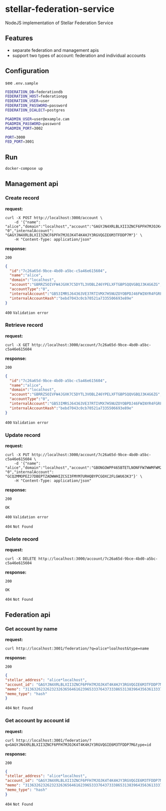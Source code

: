 # stellar-federation-service

NodeJS implementation of Stellar Federation Service

## Features

- separate federation and management apis
- support two types of account: federation and individual accounts

## Configuration

see `.env.sample`

```bash
FEDERATION_DB=federationdb
FEDERATION_HOST=federationpg
FEDERATION_USER=user
FEDERATION_PASSWORD=password
FEDERATION_DIALECT=postgres

PGADMIN_USER=user@example.cam
PGADMIN_PASSWORD=password
PGADMIN_PORT=3002

PORT=3000
FED_PORT=3001
```

## Run

```bash
docker-compose up
```

## Management api

### Create record

__request:__

```shell
curl -X POST http://localhost:3000/account \
    -d '{"name": "alice","domain":"localhost","account":"GAGYJN4XRLBLXII3ZNCF6PFH7MJOJK4T4K4HJY3RGVQGIE6M3TFDDP7M","AccountType": "0","internalAccount": "GAGYJN4XRLBLXII3ZNCF6PFH7MJOJK4T4K4HJY3RGVQGIE6M3TFDDP7M"}' \
    -H "Content-Type: application/json"
```

__response:__

`200`

```json
{
  "id":"7c26a65d-9bce-4bd0-a5bc-c5a46e615604",
  "name":"alice",
  "domain":"localhost",
  "account":"GBRRZ5OIVFW4JGXK7C5DYTL3VOBLZ46YPELXFTGBPSQQVGBQJ3K4G6ZG",
  "accountType":"0",
  "internalAccount":"GB53IMRSJ64363VE37RTIVMX7H5NUZOYOBPDJ46FWINYR4FGRF6XADLX",
  "internalAccountHash":"bebd7043c0cb70521a7335506693e89e"
}
```

`400` `Validation error`

### Retrieve record

__request:__

```shell
curl -X GET http://localhost:3000/account/7c26a65d-9bce-4bd0-a5bc-c5a46e615604
```

__response:__

`200`

```json
{
  "id":"7c26a65d-9bce-4bd0-a5bc-c5a46e615604",
  "name":"alice",
  "domain":"localhost",
  "account":"GBRRZ5OIVFW4JGXK7C5DYTL3VOBLZ46YPELXFTGBPSQQVGBQJ3K4G6ZG",
  "accountType":"0",
  "internalAccount":"GB53IMRSJ64363VE37RTIVMX7H5NUZOYOBPDJ46FWINYR4FGRF6XADLX",
  "internalAccountHash":"bebd7043c0cb70521a7335506693e89e"
}
```

`400` `Validation error`

### Update record

__request:__

```shell
curl -X PUT http://localhost:3000/account/7c26a65d-9bce-4bd0-a5bc-c5a46e615604 \
    -d '{"name": "alice","domain":"localhost","account":"GBONGOWPP465BTETLNONFFW7WWMFWM2BPKVZCONNG423MWHM7Z7C5HA5","AccountType": "0","internalAccount": "GCQ2MMOPEZJ7DBEPTZADWWHIZCSI3FMYM7URHQBYPCGOXC2FLGWU63K3"}' \
    -H "Content-Type: application/json"
```

__response:__

`200`

```text
OK
```

`400` `Validation error`

`404` `Not Found`

### Delete record

__request:__

```shell
curl -X DELETE http://localhost:3000/account/7c26a65d-9bce-4bd0-a5bc-c5a46e615604
```

__response:__

`200`

```text
OK
```

`404` `Not Found`

## Federation api

### Get account by name

__request:__

```shell
curl http://localhost:3001/federation/?q=alice*loalhost&type=name
```

__response:__

`200`

```json
{
"stellar_address": "alice*localhost",
"account_id": "GAGYJN4XRLBLXII3ZNCF6PFH7MJOJK4T4K4HJY3RGVQGIE6M3TFDDP7M",
"memo": "3136326232623232636564616239653337643733386531383964356361333766",
"memo_type": "hash"
}
```

`404` `Not Found`

### Get account by account id

__request:__

```shell
curl http://localhost:3001/federation/?q=GAGYJN4XRLBLXII3ZNCF6PFH7MJOJK4T4K4HJY3RGVQGIE6M3TFDDP7M&type=id
```

__response:__

`200`

```json
{
"stellar_address": "alice*localhost",
"account_id": "GAGYJN4XRLBLXII3ZNCF6PFH7MJOJK4T4K4HJY3RGVQGIE6M3TFDDP7M",
"memo": "3136326232623232636564616239653337643733386531383964356361333766",
"memo_type": "hash"
}
```

`404` `Not Found`
